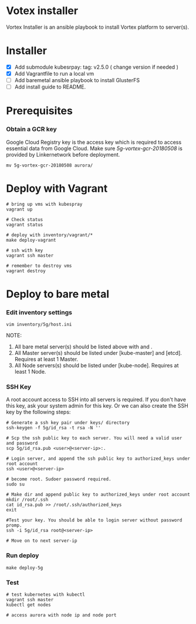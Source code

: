 Votex installer
===

Vortex Installer is an ansible playbook to install Vortex platform to server(s).

# Installer

- [x] Add submodule kubesrpay: tag: v2.5.0 ( change version if needed )
- [x] Add Vagrantfile to run a local vm
- [ ] Add baremetal ansible playbook to install GlusterFS 
- [ ] Add install guide to README.

# Prerequisites

### Obtain a GCR key

Google Cloud Registry key is the access key which is required to access essential data from Google Cloud. Make sure *5g-vortex-gcr-20180508* is provided by Linkernetwork before deployment.

```
mv 5g-vortex-gcr-20180508 aurora/
```

# Deploy with Vagrant

```
# bring up vms with kubespray
vagrant up

# Check status
vagrant status

# deploy with inventory/vagrant/*
make deploy-vagrant

# ssh with key
vagrant ssh master

# remember to destroy vms
vagrant destroy
```

# Deploy to bare metal

### Edit inventory settings

```
vim inventory/5g/host.ini
```

NOTE:
1. All bare metal server(s) should be listed above with <hostname> and <ip>.
2. All Master server(s) should be listed under [kube-master] and [etcd]. Requires at least 1 Master.
3. All Node servers(s) should be listed under [kube-node]. Requires at least 1 Node.

### SSH Key ###

A root account access to SSH into all servers is required. If you don't have this key, ask your system admin for this key. Or we can also create the SSH key by the following steps:

```
# Generate a ssh key pair under keys/ directory
ssh-keygen -f 5g/id_rsa -t rsa -N ''

# Scp the ssh public key to each server. You will need a valid user and password
scp 5g/id_rsa.pub <user>@<server-ip>:.

# Login server, and append the ssh public key to authorized_keys under root account
ssh <user>@<server-ip>

# become root. Sudoer password required.
sudo su

# Make dir and append public key to authorized_keys under root account
mkdir /root/.ssh
cat id_rsa.pub >> /root/.ssh/authorized_keys
exit

#Test your key. You should be able to login server without password promp.
ssh -i 5g/id_rsa root@<server-ip>

# Move on to next server-ip
```

### Run deploy

```
make deploy-5g
```

### Test

```
# test kubernetes with kubectl 
vagrant ssh master
kubectl get nodes

# access aurora with node ip and node port

```
